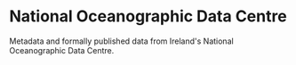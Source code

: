 # National Oceanographic Data Centre

Metadata and formally published data from Ireland's National Oceanographic Data Centre.